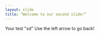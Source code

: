 ```yaml
---
layout: slide
title: “Welcome to our second slide!”
---
```

Your test "sd"
Use the left arrow to go back!
